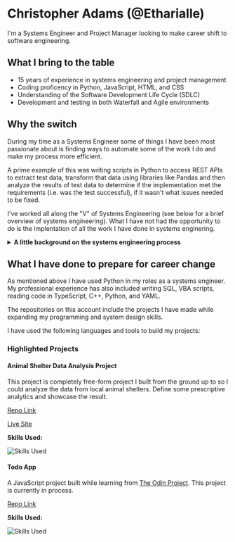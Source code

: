 # Christopher Adams (@Etharialle)

I'm a Systems Engineer and Project Manager looking to make career shift to software engineering.

## What I bring to the table

-   15 years of experience in systems engineering and project management
-   Coding proficency in Python, JavaScript, HTML, and CSS
-   Understanding of the Software Development Life Cycle (SDLC)
-   Development and testing in both Waterfall and Agile environments

## Why the switch

During my time as a Systems Engineer some of things I have been most passionate about is finding ways to automate some of the work I do and make my process more efficient.

A prime example of this was writing scripts in Python to access REST APIs to extract test data, transform that data using libraries like Pandas and then analyze the results of test data to determine if the implementation met the requirements (i.e. was the test successful), if it wasn't what issues needed to be fixed.

I've worked all along the "V" of Systems Engineering (see below for a brief overview of systems engineering). What I have not had the opportunity to do is the implentation of all the work I have done in systems enginering.

<details>

<summary><strong>A little background on the systems engineering process</strong></summary>

Systems Engineering is typically thought of as a "V-Model" where a project is started on the left beginning with a problem to be solved. Systems engineers will break that problem down using concepts of operations (CONOPS), functional architectures, and requirements derivation. As the problem is broken down into smaller and smaller chunks this though of as working down the left side of the "V" until there is a set of requirements that development teams can use for design the implementation. Going up the right side of the "V" the system is _verified_ against the requirements at different levels (unit tests, component tests, assembly tests, etc.) until the system is tested as whole to ensure it meets the needs of the original project, i.e. _validation_.

</details>

## What I have done to prepare for career change

As mentioned above I have used Python in my roles as a systems engineer. My professional experience has also included writing SQL, VBA scripts, reading code in TypeScript, C++, Python, and YAML.

The repositories on this account include the projects I have made while expanding my programming and system design skills.

I have used the following languages and tools to build my projects:

### Highlighted Projects

#### Animal Shelter Data Analysis Project

This project is completely free-form project I built from the ground up to so I could analyze the data from local animal shelters. Define some prescriptive analytics and showcase the result.

[Repo Link](https://github.com/Etharialle/SoCoAnimalShelters)

[Live Site](http://www.etharialle.com/)

**Skills Used:**

![Skills Used](https://skillicons.dev/icons?i=python,docker,nginx,postgres,aws,ubuntu,bash,git,github)

#### Todo App

A JavaScript project built while learning from [The Odin Project](https://www.theodinproject.com). This project is currently in process.

[Repo Link](https://github.com/Etharialle/js-todo)

**Skills Used:**

![Skills Used](https://skillicons.dev/icons?i=js,html,css,webpack,git,github)

<!--
**Etharialle/Etharialle** is a ✨ _special_ ✨ repository because its `README.md` (this file) appears on your GitHub profile.

Here are some ideas to get you started:

- 🔭 I’m currently working on ...
- 🌱 I’m currently learning ...
- 👯 I’m looking to collaborate on ...
- 🤔 I’m looking for help with ...
- 💬 Ask me about ...
- 📫 How to reach me: ...
- 😄 Pronouns: ...
- ⚡ Fun fact: ...
-->
